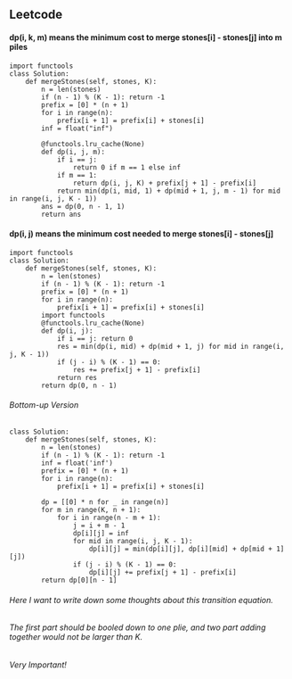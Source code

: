 ## Leetcode
#### dp(i, k, m) means the minimum cost to merge stones[i] - stones[j] into m piles
```
import functools
class Solution:
    def mergeStones(self, stones, K):
        n = len(stones)
        if (n - 1) % (K - 1): return -1
        prefix = [0] * (n + 1)
        for i in range(n):
            prefix[i + 1] = prefix[i] + stones[i]
        inf = float("inf")
        
        @functools.lru_cache(None)
        def dp(i, j, m):
            if i == j:
                return 0 if m == 1 else inf
            if m == 1:
                return dp(i, j, K) + prefix[j + 1] - prefix[i]
            return min(dp(i, mid, 1) + dp(mid + 1, j, m - 1) for mid in range(i, j, K - 1))
        ans = dp(0, n - 1, 1)
        return ans
```
#### dp(i, j) means the minimum cost needed to merge stones[i] - stones[j]
```
import functools
class Solution:
    def mergeStones(self, stones, K):
        n = len(stones)
        if (n - 1) % (K - 1): return -1
        prefix = [0] * (n + 1)
        for i in range(n):
            prefix[i + 1] = prefix[i] + stones[i]
        import functools
        @functools.lru_cache(None)
        def dp(i, j):
            if i == j: return 0
            res = min(dp(i, mid) + dp(mid + 1, j) for mid in range(i, j, K - 1))
            if (j - i) % (K - 1) == 0:
                res += prefix[j + 1] - prefix[i]
            return res
        return dp(0, n - 1)
```
###### Bottom-up Version
```
class Solution:
    def mergeStones(self, stones, K):
        n = len(stones)
        if (n - 1) % (K - 1): return -1
        inf = float('inf')
        prefix = [0] * (n + 1)
        for i in range(n):
            prefix[i + 1] = prefix[i] + stones[i]

        dp = [[0] * n for _ in range(n)]
        for m in range(K, n + 1):
            for i in range(n - m + 1):
                j = i + m - 1
                dp[i][j] = inf
                for mid in range(i, j, K - 1):
                    dp[i][j] = min(dp[i][j], dp[i][mid] + dp[mid + 1][j])
                if (j - i) % (K - 1) == 0:
                    dp[i][j] += prefix[j + 1] - prefix[i]
        return dp[0][n - 1]
```

###### Here I want to write down some thoughts about this transition equation.
###### The first part should be booled down to one plie, and two part adding together would not be larger than K.
###### Very Important!
